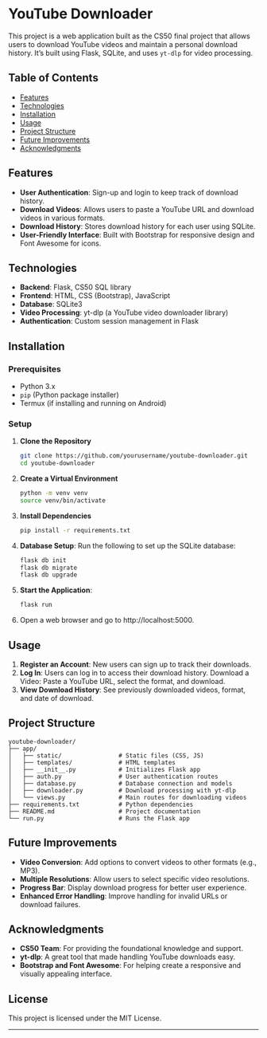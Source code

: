 # YouTube Downloader

This project is a web application built as the CS50 final project that allows users to download YouTube videos and maintain a personal download history. It’s built using Flask, SQLite, and uses `yt-dlp` for video processing.

## Table of Contents
- [Features](#features)
- [Technologies](#technologies)
- [Installation](#installation)
- [Usage](#usage)
- [Project Structure](#project-structure)
- [Future Improvements](#future-improvements)
- [Acknowledgments](#acknowledgments)

## Features
- **User Authentication**: Sign-up and login to keep track of download history.
- **Download Videos**: Allows users to paste a YouTube URL and download videos in various formats.
- **Download History**: Stores download history for each user using SQLite.
- **User-Friendly Interface**: Built with Bootstrap for responsive design and Font Awesome for icons.

## Technologies
- **Backend**: Flask, CS50 SQL library
- **Frontend**: HTML, CSS (Bootstrap), JavaScript
- **Database**: SQLite3
- **Video Processing**: yt-dlp (a YouTube video downloader library)
- **Authentication**: Custom session management in Flask

## Installation
### Prerequisites
- Python 3.x
- `pip` (Python package installer)
- Termux (if installing and running on Android)
  
### Setup
1. **Clone the Repository**
   ```bash
   git clone https://github.com/yourusername/youtube-downloader.git
   cd youtube-downloader
   ```
2. **Create a Virtual Environment**
    ```bash
    python -m venv venv
    source venv/bin/activate
    ```
3. **Install Dependencies**
    ```bash
    pip install -r requirements.txt
    ```
4. **Database Setup**: Run the following to set up the SQLite database:
    ```bash
    flask db init
    flask db migrate
    flask db upgrade
    ```
5. **Start the Application**:
    ```bash
    flask run
    ```
6. Open a web browser and go to http://localhost:5000.

## Usage
1. **Register an Account**: New users can sign up to track their downloads.
2. **Log In**: Users can log in to access their download history.
Download a Video: Paste a YouTube URL, select the format, and download.
3. **View Download History**: See previously downloaded videos, format, and date of download.

## Project Structure
```
youtube-downloader/
├── app/
│   ├── static/                # Static files (CSS, JS)
│   ├── templates/             # HTML templates
│   ├── __init__.py            # Initializes Flask app
│   ├── auth.py                # User authentication routes
│   ├── database.py            # Database connection and models
│   ├── downloader.py          # Download processing with yt-dlp
│   └── views.py               # Main routes for downloading videos
├── requirements.txt           # Python dependencies
├── README.md                  # Project documentation
└── run.py                     # Runs the Flask app
```

## Future Improvements
- **Video Conversion**: Add options to convert videos to other formats (e.g., MP3).
- **Multiple Resolutions**: Allow users to select specific video resolutions.
- **Progress Bar**: Display download progress for better user experience.
- **Enhanced Error Handling**: Improve handling for invalid URLs or download failures.


## Acknowledgments
- **CS50 Team**: For providing the foundational knowledge and support.
- **yt-dlp**: A great tool that made handling YouTube downloads easy.
- **Bootstrap and Font Awesome**: For helping create a responsive and visually appealing interface.

## License
This project is licensed under the MIT License.

---


